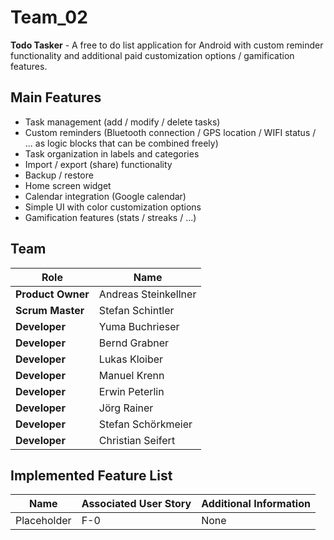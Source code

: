# Team_02
**Todo Tasker** - A free to do list application for Android with custom reminder functionality and additional paid customization options / gamification features.

## Main Features
- Task management (add / modify / delete tasks)
- Custom reminders (Bluetooth connection / GPS location / WIFI status / ... as logic blocks that can be combined freely)
- Task organization in labels and categories
- Import / export (share) functionality
- Backup / restore
- Home screen widget
- Calendar integration (Google calendar)
- Simple UI with color customization options
- Gamification features (stats / streaks / ...)

## Team
| Role | Name |
| ---- | ---- |
| **Product Owner** | Andreas Steinkellner |
| **Scrum Master** | Stefan Schintler |
| **Developer** | Yuma Buchrieser |
| **Developer** | Bernd Grabner |
| **Developer** | Lukas Kloiber |
| **Developer** | Manuel Krenn |
| **Developer** | Erwin Peterlin |
| **Developer** | Jörg Rainer |
| **Developer** | Stefan Schörkmeier |
| **Developer** | Christian Seifert |

## Implemented Feature List
| Name | Associated User Story | Additional Information |
| --- | --- | --- |
| Placeholder | F-0 | None |
